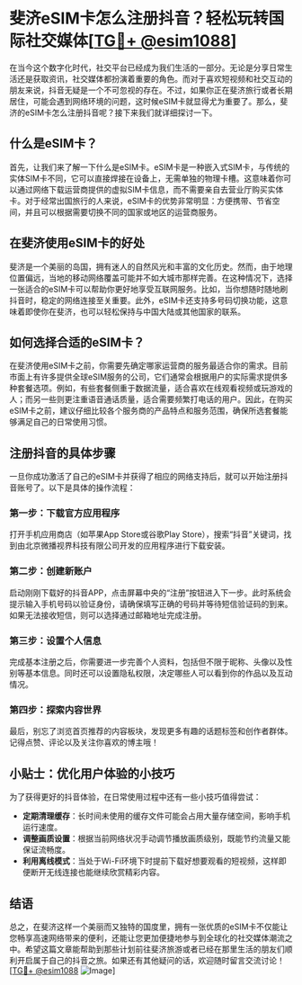 # 斐济eSIM卡怎么注册抖音？轻松玩转国际社交媒体[[TG💪+ @esim1088](https://t.me/s/esim1088)]

在当今这个数字化时代，社交平台已经成为我们生活的一部分。无论是分享日常生活还是获取资讯，社交媒体都扮演着重要的角色。而对于喜欢短视频和社交互动的朋友来说，抖音无疑是一个不可忽视的存在。不过，如果你正在斐济旅行或者长期居住，可能会遇到网络环境的问题，这时候eSIM卡就显得尤为重要了。那么，斐济的eSIM卡怎么注册抖音呢？接下来我们就详细探讨一下。

## 什么是eSIM卡？

首先，让我们来了解一下什么是eSIM卡。eSIM卡是一种嵌入式SIM卡，与传统的实体SIM卡不同，它可以直接焊接在设备上，无需单独的物理卡槽。这意味着你可以通过网络下载运营商提供的虚拟SIM卡信息，而不需要亲自去营业厅购买实体卡。对于经常出国旅行的人来说，eSIM卡的优势非常明显：方便携带、节省空间，并且可以根据需要切换不同的国家或地区的运营商服务。

## 在斐济使用eSIM卡的好处

斐济是一个美丽的岛国，拥有迷人的自然风光和丰富的文化历史。然而，由于地理位置偏远，当地的移动网络覆盖可能并不如大城市那样完善。在这种情况下，选择一张适合的eSIM卡可以帮助你更好地享受互联网服务。比如，当你想随时随地刷抖音时，稳定的网络连接至关重要。此外，eSIM卡还支持多号码切换功能，这意味着即使你在斐济，也可以轻松保持与中国大陆或其他国家的联系。

## 如何选择合适的eSIM卡？

在斐济使用eSIM卡之前，你需要先确定哪家运营商的服务最适合你的需求。目前市面上有许多提供全球eSIM服务的公司，它们通常会根据用户的实际需求提供多种套餐选项。例如，有些套餐侧重于数据流量，适合喜欢在线观看视频或玩游戏的人；而另一些则更注重语音通话质量，适合需要频繁打电话的用户。因此，在购买eSIM卡之前，建议仔细比较各个服务商的产品特点和服务范围，确保所选套餐能够满足自己的日常使用习惯。

## 注册抖音的具体步骤

一旦你成功激活了自己的eSIM卡并获得了相应的网络支持后，就可以开始注册抖音账号了。以下是具体的操作流程：

### 第一步：下载官方应用程序
打开手机应用商店（如苹果App Store或谷歌Play Store），搜索“抖音”关键词，找到由北京微播视界科技有限公司开发的应用程序进行下载安装。

### 第二步：创建新账户
启动刚刚下载好的抖音APP，点击屏幕中央的“注册”按钮进入下一步。此时系统会提示输入手机号码以验证身份，请确保填写正确的号码并等待短信验证码的到来。如果无法接收短信，则可以选择通过邮箱地址完成注册。

### 第三步：设置个人信息
完成基本注册之后，你需要进一步完善个人资料，包括但不限于昵称、头像以及性别等基本信息。同时还可以设置隐私权限，决定哪些人可以看到你的作品以及互动情况。

### 第四步：探索内容世界
最后，别忘了浏览首页推荐的内容板块，发现更多有趣的话题标签和创作者群体。记得点赞、评论以及关注你喜欢的博主哦！

## 小贴士：优化用户体验的小技巧

为了获得更好的抖音体验，在日常使用过程中还有一些小技巧值得尝试：
- **定期清理缓存**：长时间未使用的缓存文件可能会占用大量存储空间，影响手机运行速度。
- **调整画质设置**：根据当前网络状况手动调节播放画质级别，既能节约流量又能保证流畅度。
- **利用离线模式**：当处于Wi-Fi环境下时提前下载好想要观看的短视频，这样即便断开无线连接也能继续欣赏精彩内容。

## 结语

总之，在斐济这样一个美丽而又独特的国度里，拥有一张优质的eSIM卡不仅能让您畅享高速网络带来的便利，还能让您更加便捷地参与到全球化的社交媒体潮流之中。希望这篇文章能帮助到那些计划前往斐济旅游或者已经在那里生活的朋友们顺利开启属于自己的抖音之旅。如果还有其他疑问的话，欢迎随时留言交流讨论！[[TG💪+ @esim1088](https://t.me/s/esim1088) ![Image](https://i.postimg.cc/4NQfJmqS/Snipaste-2025-05-13-00-14-12.png)]